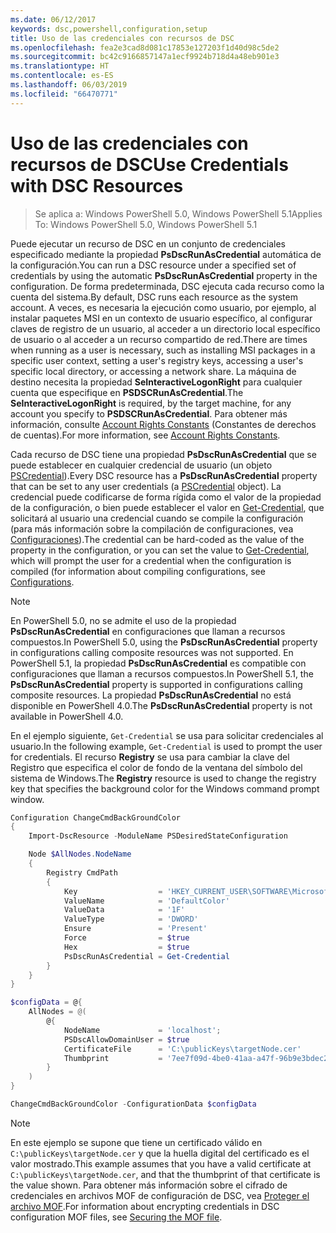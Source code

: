 ```yaml
---
ms.date: 06/12/2017
keywords: dsc,powershell,configuration,setup
title: Uso de las credenciales con recursos de DSC
ms.openlocfilehash: fea2e3cad8d081c17853e127203f1d40d98c5de2
ms.sourcegitcommit: bc42c9166857147a1ecf9924b718d4a48eb901e3
ms.translationtype: HT
ms.contentlocale: es-ES
ms.lasthandoff: 06/03/2019
ms.locfileid: "66470771"
---
```

# <a name="use-credentials-with-dsc-resources"></a><span data-ttu-id="5b0fe-103">Uso de las credenciales con recursos de DSC</span><span class="sxs-lookup"><span data-stu-id="5b0fe-103">Use Credentials with DSC Resources</span></span>

> <span data-ttu-id="5b0fe-104">Se aplica a: Windows PowerShell 5.0, Windows PowerShell 5.1</span><span class="sxs-lookup"><span data-stu-id="5b0fe-104">Applies To: Windows PowerShell 5.0, Windows PowerShell 5.1</span></span>

<span data-ttu-id="5b0fe-105">Puede ejecutar un recurso de DSC en un conjunto de credenciales especificado mediante la propiedad **PsDscRunAsCredential** automática de la configuración.</span><span class="sxs-lookup"><span data-stu-id="5b0fe-105">You can run a DSC resource under a specified set of credentials by using the automatic **PsDscRunAsCredential** property in the configuration.</span></span> <span data-ttu-id="5b0fe-106">De forma predeterminada, DSC ejecuta cada recurso como la cuenta del sistema.</span><span class="sxs-lookup"><span data-stu-id="5b0fe-106">By default, DSC runs each resource as the system account.</span></span> <span data-ttu-id="5b0fe-107">A veces, es necesaria la ejecución como usuario, por ejemplo, al instalar paquetes MSI en un contexto de usuario específico, al configurar claves de registro de un usuario, al acceder a un directorio local específico de usuario o al acceder a un recurso compartido de red.</span><span class="sxs-lookup"><span data-stu-id="5b0fe-107">There are times when running as a user is necessary, such as installing MSI packages in a specific user context, setting a user's registry keys, accessing a user's specific local directory, or accessing a network share.</span></span> <span data-ttu-id="5b0fe-108">La máquina de destino necesita la propiedad **SeInteractiveLogonRight** para cualquier cuenta que especifique en **PSDSCRunAsCredential**.</span><span class="sxs-lookup"><span data-stu-id="5b0fe-108">The **SeInteractiveLogonRight** is required, by the target machine, for any account you specify to **PSDSCRunAsCredential**.</span></span> <span data-ttu-id="5b0fe-109">Para obtener más información, consulte [Account Rights Constants](/windows/desktop/secauthz/account-rights-constants) (Constantes de derechos de cuentas).</span><span class="sxs-lookup"><span data-stu-id="5b0fe-109">For more information, see [Account Rights Constants](/windows/desktop/secauthz/account-rights-constants).</span></span>

<span data-ttu-id="5b0fe-110">Cada recurso de DSC tiene una propiedad **PsDscRunAsCredential** que se puede establecer en cualquier credencial de usuario (un objeto [PSCredential](/dotnet/api/system.management.automation.pscredential)).</span><span class="sxs-lookup"><span data-stu-id="5b0fe-110">Every DSC resource has a **PsDscRunAsCredential** property that can be set to any user credentials (a [PSCredential](/dotnet/api/system.management.automation.pscredential) object).</span></span> <span data-ttu-id="5b0fe-111">La credencial puede codificarse de forma rígida como el valor de la propiedad de la configuración, o bien puede establecer el valor en [Get-Credential](/powershell/module/Microsoft.PowerShell.Security/Get-Credential), que solicitará al usuario una credencial cuando se compile la configuración (para más información sobre la compilación de configuraciones, vea [Configuraciones](configurations.md)).</span><span class="sxs-lookup"><span data-stu-id="5b0fe-111">The credential can be hard-coded as the value of the property in the configuration, or you can set the value to [Get-Credential](/powershell/module/Microsoft.PowerShell.Security/Get-Credential), which will prompt the user for a credential when the configuration is compiled (for information about compiling configurations, see [Configurations](configurations.md).</span></span>

> [!NOTE]
> <span data-ttu-id="5b0fe-112">En PowerShell 5.0, no se admite el uso de la propiedad **PsDscRunAsCredential** en configuraciones que llaman a recursos compuestos.</span><span class="sxs-lookup"><span data-stu-id="5b0fe-112">In PowerShell 5.0, using the **PsDscRunAsCredential** property in configurations calling composite resources was not supported.</span></span> <span data-ttu-id="5b0fe-113">En PowerShell 5.1, la propiedad **PsDscRunAsCredential** es compatible con configuraciones que llaman a recursos compuestos.</span><span class="sxs-lookup"><span data-stu-id="5b0fe-113">In PowerShell 5.1, the **PsDscRunAsCredential** property is supported in configurations calling composite resources.</span></span> <span data-ttu-id="5b0fe-114">La propiedad **PsDscRunAsCredential** no está disponible en PowerShell 4.0.</span><span class="sxs-lookup"><span data-stu-id="5b0fe-114">The **PsDscRunAsCredential** property is not available in PowerShell 4.0.</span></span>

<span data-ttu-id="5b0fe-115">En el ejemplo siguiente, `Get-Credential` se usa para solicitar credenciales al usuario.</span><span class="sxs-lookup"><span data-stu-id="5b0fe-115">In the following example, `Get-Credential` is used to prompt the user for credentials.</span></span> <span data-ttu-id="5b0fe-116">El recurso **Registry** se usa para cambiar la clave del Registro que especifica el color de fondo de la ventana del símbolo del sistema de Windows.</span><span class="sxs-lookup"><span data-stu-id="5b0fe-116">The **Registry** resource is used to change the registry key that specifies the background color for the Windows command prompt window.</span></span>

```powershell
Configuration ChangeCmdBackGroundColor
{
    Import-DscResource -ModuleName PSDesiredStateConfiguration

    Node $AllNodes.NodeName
    {
        Registry CmdPath
        {
            Key                  = 'HKEY_CURRENT_USER\SOFTWARE\Microsoft\Command Processor'
            ValueName            = 'DefaultColor'
            ValueData            = '1F'
            ValueType            = 'DWORD'
            Ensure               = 'Present'
            Force                = $true
            Hex                  = $true
            PsDscRunAsCredential = Get-Credential
        }
    }
}

$configData = @{
    AllNodes = @(
        @{
            NodeName             = 'localhost';
            PSDscAllowDomainUser = $true
            CertificateFile      = 'C:\publicKeys\targetNode.cer'
            Thumbprint           = '7ee7f09d-4be0-41aa-a47f-96b9e3bdec25'
        }
    )
}

ChangeCmdBackGroundColor -ConfigurationData $configData
```

> [!NOTE]
> <span data-ttu-id="5b0fe-117">En este ejemplo se supone que tiene un certificado válido en `C:\publicKeys\targetNode.cer` y que la huella digital del certificado es el valor mostrado.</span><span class="sxs-lookup"><span data-stu-id="5b0fe-117">This example assumes that you have a valid certificate at `C:\publicKeys\targetNode.cer`, and that the thumbprint of that certificate is the value shown.</span></span> <span data-ttu-id="5b0fe-118">Para obtener más información sobre el cifrado de credenciales en archivos MOF de configuración de DSC, vea [Proteger el archivo MOF](../pull-server/secureMOF.md).</span><span class="sxs-lookup"><span data-stu-id="5b0fe-118">For information about encrypting credentials in DSC configuration MOF files, see [Securing the MOF file](../pull-server/secureMOF.md).</span></span>
